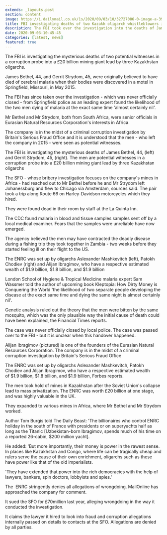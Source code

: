 ```yaml
---
extends: _layouts.post
section: content
image: https://i.dailymail.co.uk/1s/2020/09/03/10/32727086-0-image-a-39_1599125792289.jpg 
title: FBI investigating deaths of two Kazakh oligarch whistleblowers in a Route 66 motel 
description: The FBI took over the investigation into the deaths of James Bethel, 44, and Gerrit Strydom, 45. An expert found the likelihood of the men dying of malaria at the same time almost certainly nil. 
date: 2020-09-03-10-45-45 
categories: [latest, news] 
featured: true 
--- 
```

The FBI is investigating the mysterious deaths of two potential witnesses in a corruption probe into a £20 billion mining giant lead by three Kazakhstan oligarchs.

James Bethel, 44, and Gerrit Strydom, 45, were originally believed to have died of cerebral malaria when their bodies were discovered in a motel in Springfield, Missouri, in May 2015.

The FBI has since taken over the investigation - which was never officially closed - from Springfield police as an leading expert found the likelihood of the two men dying of malaria at the exact same time 'almost certainly nil'.  

Mr Bethel and Mr Strydom, both from South Africa, were senior officials in Eurasian Natural Resources Corporation's interests in Africa.

The company is in the midst of a criminal corruption investigation by Britain's Serious Fraud Office and it is understood that the men - who left the company in 2015 - were seen as potential witnesses. 

The FBI is investigating the mysterious deaths of James Bethel, 44, (left)  and Gerrit Strydom, 45, (right). The men are potential witnesses in a corruption probe into a £20 billion mining giant lead by three Kazakhstan oligarchs

The SFO - whose bribery investigation focuses on the company's mines in Africa - had reached out to Mr Bethel before he and Mr Strydom left Johanessburg and flew to Chicago via Amsterdam, sources said. The pair took a trip along Route 66 on Harley-Davidson motorcycles which they hired.

They were found dead in their room by staff at the La Quinta Inn. 

The CDC found malaria in blood and tissue samples samples sent off by a local medical examiner. Fears that the samples were unreliable have now emerged.

The agency believed the men may have contracted the deadly disease during a fishing trip they took together in Zambia - two weeks before they started feeling ill on their flight to the US. 

The ENRC was set up by oligarchs Aslexander Mashkevitch (left), Patokh Chodiev (right) and Alijan Ibragimov, who have a respective estimated wealth of $1.9 billion, $1.8 billion, and $1.9 billion

London School of Hygiene & Tropical Medicine malaria expert Sam Wassmer told the author of upcoming book Kleptopia: How Dirty Money is Conquering the World 'the likelihood of two separate people developing the disease at the exact same time and dying the same night is almost certainly nil'.

Genetic analysis ruled out the theory that the men were bitten by the same mosquito, which was the only plausible way the initial cause of death could have been explained, the Financial Times reports.  

The case was never officially closed by local police. The case was passed over to the FBI - but it is unclear when this handover happened.

Alijan Ibragimov (pictured) is one of the founders of the Eurasian Natural Resources Corporation. The company is in the midst of a criminal corruption investigation by Britain's Serious Fraud Office 

The ENRC was set up by oligarchs Aslexander Mashkevitch, Patokh Chodiev and Alijan Ibragimov, who have a respective estimated wealth of $1.9 billion, $1.8 billion, and $1.9 billion, Forbes reports. 

The men took hold of mines in Kazakhstan after the Soviet Union's collapse lead to mass privatization. The ENRC was worth £20 billion at one stage, and was highly valuable in the UK.

They expanded to various mines in Africa, where Mr Bethel and Mr Strydom worked.

Author Tom Burgis told The Daily Beast: 'The billionaires who control ENRC holiday in the south of France with presidents or on superyachts half as long as the Titanic [Uzbekistan-born Ibragimov, spends much of his time on a reported 26-cabin, $200 million yacht]. 

He added: 'But more importantly, their money is power in the rawest sense. In places like Kazakhstan and Congo, where life can be tragically cheap and rulers serve the cause of their own enrichment, oligarchs such as these have power like that of the old imperialists.

'They have extended that power into the rich democracies with the help of lawyers, bankers, spin doctors, lobbyists and spies.'

The  ENRC stringently denies all allegations of wrongdoing. MailOnline has approached the company for comment.

It sued the SFO for £70million last year, alleging wrongdoing in the way it conducted the investigation. 

It claims the lawyer it hired to look into fraud and corruption allegations internally passed on details to contacts at the SFO. Allegations are denied by all parties.

